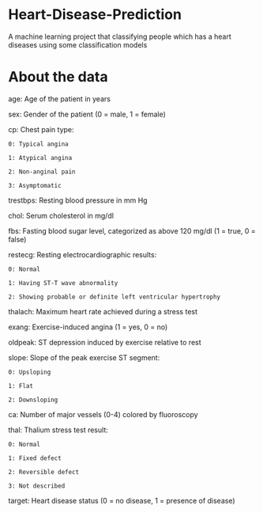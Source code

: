# Heart-Disease-Prediction
A machine learning project that classifying people which has a heart diseases using some classification models

# About the data 

age: Age of the patient in years

sex: Gender of the patient (0 = male, 1 = female)

cp: Chest pain type:

    0: Typical angina
    
    1: Atypical angina
    
    2: Non-anginal pain
    
    3: Asymptomatic
    
trestbps: Resting blood pressure in mm Hg

chol: Serum cholesterol in mg/dl

fbs: Fasting blood sugar level, categorized as above 120 mg/dl (1 = true, 0 = false)

restecg: Resting electrocardiographic results:

    0: Normal
    
    1: Having ST-T wave abnormality
    
    2: Showing probable or definite left ventricular hypertrophy
    
thalach: Maximum heart rate achieved during a stress test

exang: Exercise-induced angina (1 = yes, 0 = no)

oldpeak: ST depression induced by exercise relative to rest

slope: Slope of the peak exercise ST segment:

    0: Upsloping
    
    1: Flat
    
    2: Downsloping
    
ca: Number of major vessels (0-4) colored by fluoroscopy

thal: Thalium stress test result:

    0: Normal
    
    1: Fixed defect
    
    2: Reversible defect
    
    3: Not described
    
target: Heart disease status (0 = no disease, 1 = presence of disease)
